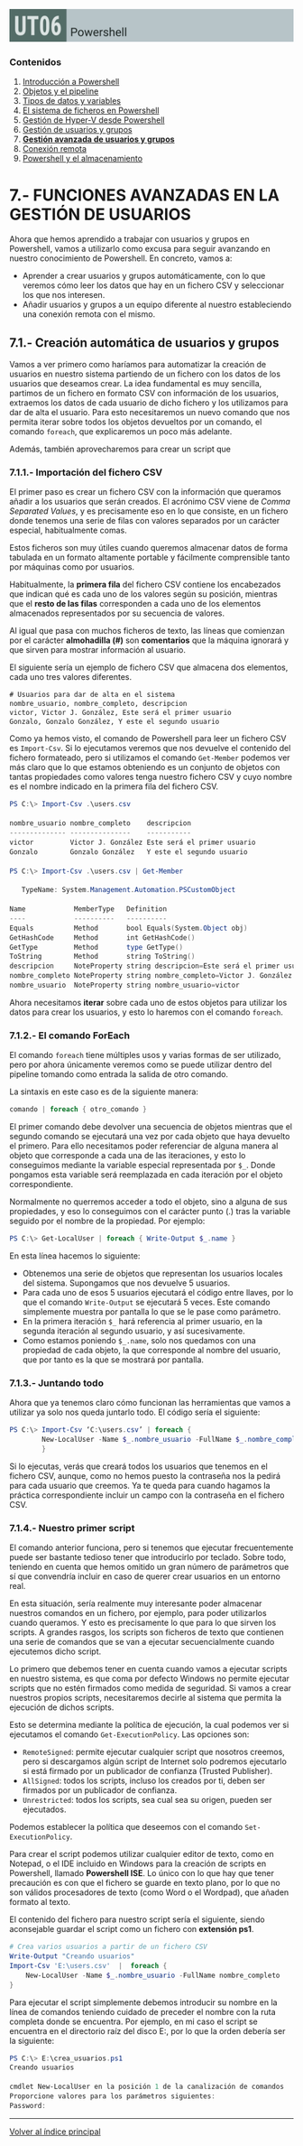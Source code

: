 ![Carátula UT06](imgs/caratula_ut06.png)


### Contenidos

1. [Introducción a Powershell](01_introducción.md)
2. [Objetos y el pipeline](02_pipelines.md)
3. [Tipos de datos y variables](03_tipos_datos_y_variables.md)
4. [El sistema de ficheros en Powershell](04_sistema_ficheros.md)
5. [Gestión de Hyper-V desde Powershell](05_hyperv.md)
6. [Gestión de usuarios y grupos](06_usuarios.md)
7. [**Gestión avanzada de usuarios y grupos**](07_usuarios_avanzado.md)
8. [Conexión remota](08_conexion_remota.md)
9. [Powershell y el almacenamiento](08_almacenamiento.md)


# 7.- FUNCIONES AVANZADAS EN LA GESTIÓN DE USUARIOS

Ahora que hemos aprendido a trabajar con usuarios y grupos en Powershell, vamos a utilizarlo como excusa para seguir avanzando en nuestro conocimiento de Powershell. En concreto, vamos a:

- Aprender a crear usuarios y grupos automáticamente, con lo que veremos cómo leer los datos que hay en un fichero CSV y seleccionar los que nos interesen.
- Añadir usuarios y grupos a un equipo diferente al nuestro estableciendo una conexión remota con el mismo.


## 7.1.- Creación automática de usuarios y grupos

Vamos a ver primero como haríamos para automatizar la creación de usuarios en nuestro sistema partiendo de un fichero con los datos de los usuarios que deseamos crear. La idea fundamental es muy sencilla, partimos de un fichero en formato CSV con información de los usuarios, extraemos los datos de cada usuario de dicho fichero y los utilizamos para dar de alta el usuario. Para esto necesitaremos un nuevo comando que nos permita iterar sobre todos los objetos devueltos por un comando, el comando `foreach`, que explicaremos un poco más adelante.

Además, también aprovecharemos para crear un script que 


### 7.1.1.- Importación del fichero CSV

El primer paso es crear un fichero CSV con la información que queramos añadir a los usuarios que serán creados. El acrónimo CSV viene de *Comma Separated Values*, y es precisamente eso en lo que consiste, en un fichero donde tenemos una serie de filas con valores separados por un carácter especial, habitualmente comas.

Estos ficheros son muy útiles cuando queremos almacenar datos de forma tabulada en un formato altamente portable y fácilmente comprensible tanto por máquinas como por usuarios.

Habitualmente, la **primera fila** del fichero CSV contiene los encabezados que indican qué es cada uno de los valores según su posición, mientras que el **resto de las filas** corresponden a cada uno de los elementos almacenados representados por su secuencia de valores.

Al igual que pasa con muchos ficheros de texto, las líneas que comienzan por el carácter **almohadilla (#)** son **comentarios** que la máquina ignorará y que sirven para mostrar información al usuario.

El siguiente sería un ejemplo de fichero CSV que almacena dos elementos, cada uno tres valores diferentes.
 
```csv
# Usuarios para dar de alta en el sistema
nombre_usuario, nombre_completo, descripcion
victor, Victor J. González, Este será el primer usuario
Gonzalo, Gonzalo González, Y este el segundo usuario
```

Como ya hemos visto, el comando de Powershell para leer un fichero CSV es `Import-Csv`. Si lo ejecutamos veremos que nos devuelve el contenido del fichero formateado, pero si utilizamos el comando `Get-Member` podemos ver más claro que lo que estamos obteniendo es un conjunto de objetos con tantas propiedades como valores tenga nuestro fichero CSV y cuyo nombre es el nombre indicado en la primera fila del fichero CSV.

```powershell
PS C:\> Import-Csv .\users.csv

nombre_usuario nombre_completo    descripcion
-------------- ---------------    -----------
victor         Victor J. González Este será el primer usuario
Gonzalo        Gonzalo González   Y este el segundo usuario

PS C:\> Import-Csv .\users.csv | Get-Member

   TypeName: System.Management.Automation.PSCustomObject

Name            MemberType   Definition
----            ----------   ----------
Equals          Method       bool Equals(System.Object obj)
GetHashCode     Method       int GetHashCode()
GetType         Method       type GetType()
ToString        Method       string ToString()
descripcion     NoteProperty string descripcion=Este será el primer usuario
nombre_completo NoteProperty string nombre_completo=Victor J. González
nombre_usuario  NoteProperty string nombre_usuario=victor
```

Ahora necesitamos **iterar** sobre cada uno de estos objetos para utilizar los datos para crear los usuarios, y esto lo haremos con el comando `foreach`.


### 7.1.2.- El comando ForEach

El comando `foreach` tiene múltiples usos y varias formas de ser utilizado, pero por ahora únicamente veremos como se puede utilizar dentro del pipeline tomando como entrada la salida de otro comando.

La sintaxis en este caso es de la siguiente manera:

```powershell
comando | foreach { otro_comando }
```

El primer comando debe devolver una secuencia de objetos mientras que el segundo comando se ejecutará una vez por cada objeto que haya devuelto el primero. Para ello necesitamos poder referenciar de alguna manera al objeto que corresponde a cada una de las iteraciones, y esto lo conseguimos mediante la variable especial representada por `$_`. Donde pongamos esta variable será reemplazada en cada iteración por el objeto correspondiente.

Normalmente no querremos acceder a todo el objeto, sino a alguna de sus propiedades, y eso lo conseguimos con el carácter punto (.) tras la variable seguido por el nombre de la propiedad. Por ejemplo: 

```powershell
PS C:\> Get-LocalUser | foreach { Write-Output $_.name }
```

En esta línea hacemos lo siguiente:

- Obtenemos una serie de objetos que representan los usuarios locales del sistema. Supongamos que nos devuelve 5 usuarios.
- Para cada uno de esos 5 usuarios ejecutará el código entre llaves, por lo que el comando `Write-Output` se ejecutará 5 veces. Este comando simplemente muestra por pantalla lo que se le pase como parámetro.
- En la primera iteración `$_` hará referencia al primer usuario, en la segunda iteración al segundo usuario, y así sucesivamente.
- Como estamos poniendo `$_.name`, solo nos quedamos con una propiedad de cada objeto, la que corresponde al nombre del usuario, que por tanto es la que se mostrará por pantalla.


### 7.1.3.- Juntando todo

Ahora que ya tenemos claro cómo funcionan las herramientas que vamos a utilizar ya solo nos queda juntarlo todo. El código sería el siguiente:

```powershell
PS C:\> Import-Csv ‘C:\users.csv’ | foreach { 
		New-LocalUser -Name $_.nombre_usuario -FullName $_.nombre_completo
		}
```

Si lo ejecutas, verás que creará todos los usuarios que tenemos en el fichero CSV, aunque, como no hemos puesto la contraseña nos la pedirá para cada usuario que creemos. Ya te queda para cuando hagamos la práctica correspondiente incluir un campo con la contraseña en el fichero CSV.


### 7.1.4.- Nuestro primer script

El comando anterior funciona, pero si tenemos que ejecutar frecuentemente puede ser bastante tedioso tener que introducirlo por teclado. Sobre todo, teniendo en cuenta que hemos omitido un gran número de parámetros que sí que convendría incluir en caso de querer crear usuarios en un entorno real. 

En esta situación, sería realmente muy interesante poder almacenar nuestros comandos en un fichero, por ejemplo, para poder utilizarlos cuando queramos. Y esto es precisamente lo que para lo que sirven los scripts. A grandes rasgos, los scripts son ficheros de texto que contienen una serie de comandos que se van a ejecutar secuencialmente cuando ejecutemos dicho script. 

Lo primero que debemos tener en cuenta cuando vamos a ejecutar scripts en nuestro sistema, es que coma por defecto Windows no permite ejecutar scripts que no estén firmados como medida de seguridad. Si vamos a crear nuestros propios scripts, necesitaremos decirle al sistema que permita la ejecución de dichos scripts. 

Esto se determina mediante la política de ejecución, la cual podemos ver si ejecutamos el comando `Get-ExecutionPolicy`. Las opciones son:

- `RemoteSigned`: permite ejecutar cualquier script que nosotros creemos, pero si descargamos algún script de Internet solo podremos ejecutarlo si está firmado por un publicador de confianza (Trusted Publisher).
- `AllSigned`: todos los scripts, incluso los creados por ti, deben ser firmados por un publicador de confianza.
- `Unrestricted`: todos los scripts, sea cual sea su origen, pueden ser ejecutados.
  
Podemos establecer la política que deseemos con el comando `Set-ExecutionPolicy`.

Para crear el script podemos utilizar cualquier editor de texto, como en Notepad, o el IDE incluido en Windows para la creación de scripts en Powershell, llamado **Powershell ISE**. Lo único con lo que hay que tener precaución es con que el fichero se guarde en texto plano, por lo que no son válidos procesadores de texto (como Word o el Wordpad), que añaden formato al texto.

El contenido del fichero para nuestro script sería el siguiente, siendo aconsejable guardar el script como un fichero con **extensión ps1**.
 
```powershell
# Crea varios usuarios a partir de un fichero CSV
Write-Output "Creando usuarios"
Import-Csv 'E:\users.csv'  |  foreach {
    New-LocalUser -Name $_.nombre_usuario -FullName nombre_completo
}
```

Para ejecutar el script simplemente debemos introducir su nombre en la línea de comandos teniendo cuidado de preceder el nombre con la ruta completa donde se encuentra. Por ejemplo, en mi caso el script se encuentra en el directorio raíz del disco E:\, por lo que la orden debería ser la siguiente:

```powershell
PS C:\> E:\crea_usuarios.ps1
Creando usuarios

cmdlet New-LocalUser en la posición 1 de la canalización de comandos
Proporcione valores para los parámetros siguientes:
Password:
```
 

***
[Volver al índice principal](index_UT06.md)